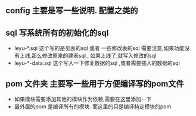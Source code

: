 ## config 主要是写一些说明. 配置之类的

## sql 写系统所有的初始化的sql 
-   leyu-*.sql 这个写的是见表的sql 或者 一些修改表的sql 需要注意,如果功能没有上线,那么修改原来的建表sql , 如果上线了,就写入修改的sql
-   leyu-*-data.sql 这个写入一下修复数据的sql ,或者需要插入的数据的sql


## pom 文件夹 主要写一些用于方便编译写的pom文件
-   如果模块需要添加其他的模块作为依赖,需要在这里添加一下
-   最外层的pom 是编译所有的模块. 而这里的只是编译特定模块的pom
